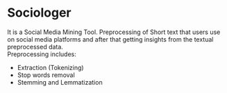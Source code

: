 # Sociologer
It is a Social Media Mining Tool.
Preprocessing of Short text that users use on social media platforms and after that getting insights from the textual preprocessed data.  
Preprocessing includes:
* Extraction (Tokenizing)
* Stop words removal
* Stemming and Lemmatization
